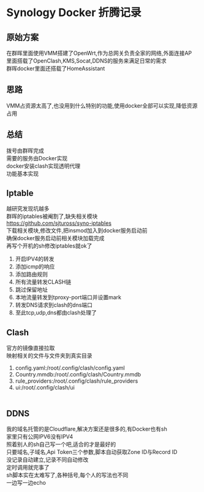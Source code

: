 # Synology Docker 折腾记录<br>
## 原始方案<br>
在群晖里面使用VMM搭建了OpenWrt,作为总网关负责全家的网络,外面连接AP<br>
里面搭载了OpenClash,KMS,Socat,DDNS的服务来满足日常的需求<br>
群晖docker里面还搭载了HomeAssistant<br>
## 思路<br>
VMM占资源太高了,也没用到什么特别的功能,使用docker全部可以实现,降低资源占用<br>
## 总结<br>
拨号由群晖完成<br>
需要的服务由Docker实现<br>
docker安装clash实现透明代理<br>
功能基本实现<br>
## Iptable<br>
越研究发现坑越多<br>
群晖的iptables被阉割了,缺失相关模块<br>
https://github.com/sjtuross/syno-iptables<br>
下载相关模块,修改文件,把insmod加入到docker服务启动前<br>
确保docker服务启动前相关模块加载完成<br>
再写个开机的sh修改iptables就ok了<br>
1. 开启IPV4的转发<br>
2. 添加icmp的响应<br>
3. 添加路由规则<br>
4. 所有流量转发CLASH链<br>
5. 跳过保留地址<br>
6. 本地流量转发到tproxy-port端口并设置mark<br>
7. 转发DNS请求到clash的dns端口<br>
8. 至此tcp,udp,dns都由clash处理了<br>
## Clash<br>
官方的镜像直接拉取<br>
映射相关的文件与文件夹到真实目录<br>
1. config.yaml:/root/.config/clash/config.yaml<br>
2. Country.mmdb:/root/.config/clash/Country.mmdb<br>
3. rule_providers:/root/.config/clash/rule_providers<br>
4. ui:/root/.config/clash/ui<br><br>
## DDNS<br>
我的域名托管的是Cloudflare,解决方案还是很多的,有Docker也有sh<br>
家里只有公网IPV6没有IPV4<br>
照着别人的sh自己写一个吧,适合的才是最好的<br>
只要域名,子域名,Api Token三个参数,脚本自动获取Zone ID与Record ID<br>
没记录自动建立,记录不同自动修改<br>
定时调用就完事了<br>
sh脚本实在太难写了,各种括号,每个人的写法也不同<br>
一边写一边echo<br>
